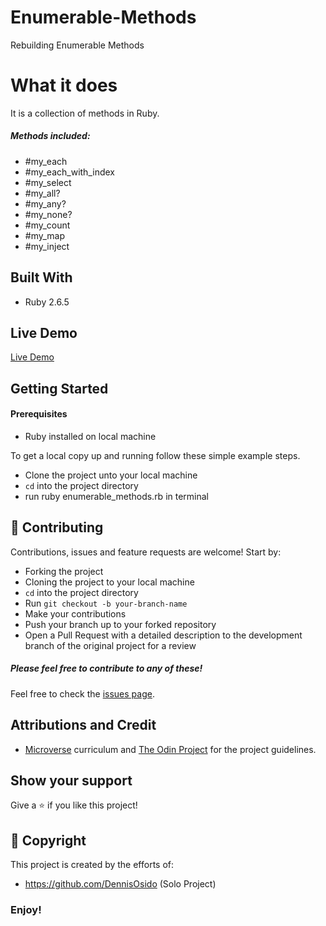 # Enumerable-Methods
Rebuilding Enumerable Methods

# What it does
It is a collection of methods in Ruby.

##### Methods included: 
- #my_each
- #my_each_with_index
- #my_select
- #my_all?
- #my_any?
- #my_none?
- #my_count
- #my_map
- #my_inject 

## Built With
- Ruby 2.6.5

## Live Demo

[Live Demo](https://repl.it/)

## Getting Started

#### Prerequisites
- Ruby installed on local machine

To get a local copy up and running follow these simple example steps.
- Clone the project unto your local machine
- `cd` into the project directory
- run ruby enumerable_methods.rb in terminal 

## 🤝 Contributing

Contributions, issues and feature requests are welcome! Start by:
* Forking the project
* Cloning the project to your local machine
* `cd` into the project directory
* Run `git checkout -b your-branch-name`
* Make your contributions
* Push your branch up to your forked repository
* Open a Pull Request with a detailed description to the development branch of the original project for a review

##### Please feel free to contribute to any of these!

Feel free to check the [issues page](https://github.com/DennisOsido/Enumerable-Methods/issues).

## Attributions and Credit
- [Microverse](https://www.microverse.org/) curriculum and [The Odin Project](https://www.theodinproject.com/) for the project guidelines.

## Show your support

Give a ⭐️ if you like this project!

## 📝 Copyright

This project is created by the efforts of:
- https://github.com/DennisOsido (Solo Project)

### Enjoy!